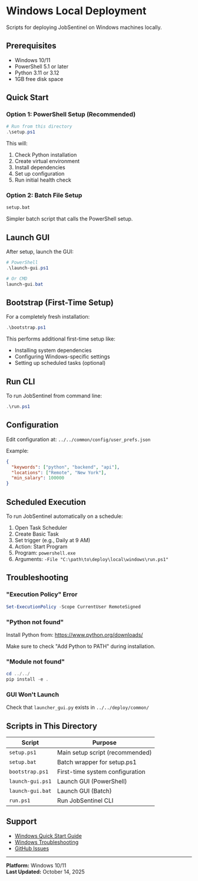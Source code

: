 # Windows Local Deployment

Scripts for deploying JobSentinel on Windows machines locally.

## Prerequisites

- Windows 10/11
- PowerShell 5.1 or later
- Python 3.11 or 3.12
- 1GB free disk space

## Quick Start

### Option 1: PowerShell Setup (Recommended)

```powershell
# Run from this directory
.\setup.ps1
```

This will:
1. Check Python installation
2. Create virtual environment
3. Install dependencies
4. Set up configuration
5. Run initial health check

### Option 2: Batch File Setup

```cmd
setup.bat
```

Simpler batch script that calls the PowerShell setup.

## Launch GUI

After setup, launch the GUI:

```powershell
# PowerShell
.\launch-gui.ps1

# Or CMD
launch-gui.bat
```

## Bootstrap (First-Time Setup)

For a completely fresh installation:

```powershell
.\bootstrap.ps1
```

This performs additional first-time setup like:
- Installing system dependencies
- Configuring Windows-specific settings
- Setting up scheduled tasks (optional)

## Run CLI

To run JobSentinel from command line:

```powershell
.\run.ps1
```

## Configuration

Edit configuration at: `../../common/config/user_prefs.json`

Example:
```json
{
  "keywords": ["python", "backend", "api"],
  "locations": ["Remote", "New York"],
  "min_salary": 100000
}
```

## Scheduled Execution

To run JobSentinel automatically on a schedule:

1. Open Task Scheduler
2. Create Basic Task
3. Set trigger (e.g., Daily at 9 AM)
4. Action: Start Program
5. Program: `powershell.exe`
6. Arguments: `-File "C:\path\to\deploy\local\windows\run.ps1"`

## Troubleshooting

### "Execution Policy" Error
```powershell
Set-ExecutionPolicy -Scope CurrentUser RemoteSigned
```

### "Python not found"
Install Python from: https://www.python.org/downloads/

Make sure to check "Add Python to PATH" during installation.

### "Module not found"
```powershell
cd ../../
pip install -e .
```

### GUI Won't Launch
Check that `launcher_gui.py` exists in `../../deploy/common/`

## Scripts in This Directory

| Script | Purpose |
|--------|---------|
| `setup.ps1` | Main setup script (recommended) |
| `setup.bat` | Batch wrapper for setup.ps1 |
| `bootstrap.ps1` | First-time system configuration |
| `launch-gui.ps1` | Launch GUI (PowerShell) |
| `launch-gui.bat` | Launch GUI (Batch) |
| `run.ps1` | Run JobSentinel CLI |

## Support

- [Windows Quick Start Guide](../../../docs/WINDOWS_QUICK_START.md)
- [Windows Troubleshooting](../../../docs/WINDOWS_TROUBLESHOOTING.md)
- [GitHub Issues](https://github.com/cboyd0319/JobSentinel/issues)

---

**Platform:** Windows 10/11  
**Last Updated:** October 14, 2025
